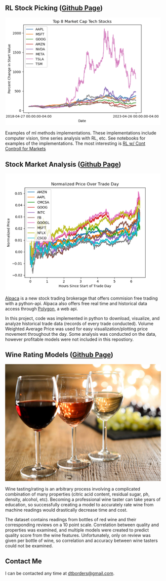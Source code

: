 ## RL Stock Picking ([Github Page](https://github.com/dtborders/Stock_Market](https://github.com/dtborders/ml-methods/tree/main)))
![](example_images/DQN.png)

Examples of ml methods implementations. These implementations include computer vision, time series analysis with RL, etc. See notebooks for examples of the implementations. The most interesting is  [RL w/ Cont Controll for Markets](https://github.com/dtborders/ml-methods/blob/main/deep_continuous_q_learn.ipynb)


## Stock Market Analysis ([Github Page](https://github.com/dtborders/Stock_Market))
![](example_images/stocks.png)

[Alpaca](https://alpaca.markets) is a new stock trading brokerage that offers commision free trading with a python-api. Alpaca also offers free real time and historical data access through [Polygon](https://polygon.io), a web api. 

In this project, code was implemented in python to download, visualize, and analyze historical trade data (records of every trade conducted). Volume Weighted Average Price was used for easy visualization/plotting price movement throughout the day. 
Some analysis was conducted on the data, however profitable models were not included in this repostiory. 


## Wine Rating Models ([Github Page](https://github.com/dtborders/Wine_Ratings))

![](example_images/wine_cover.jpg)

Wine tasting/rating is an arbitrary process involving a complicated combination of many properties (citric acid content, residual sugar, ph, density, alcohol, etc). Becoming a professional wine taster can take years of education, so successfully creating a model to accurately rate wine from machine readings would drastically decrease time and cost. 

The dataset contains readings from bottles of red wine and their corresponding reviews on a 10 point scale. Correlation between quality and properties was examined, and multiple models were created to predict quality score from the wine features. Unfortunately, only on review was given per bottle of wine, so correlation and accuracy between wine tasters could not be examined. 



## Contact Me

I can be contacted any time at dtborders@gmail.com. 
